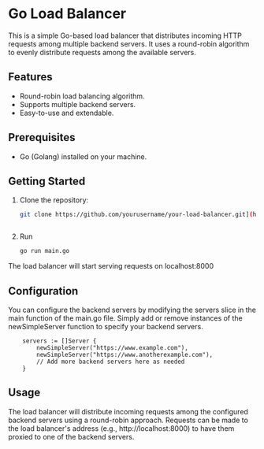 # Go Load Balancer

This is a simple Go-based load balancer that distributes incoming HTTP requests among multiple backend servers. It uses a round-robin algorithm to evenly distribute requests among the available servers.

## Features

- Round-robin load balancing algorithm.
- Supports multiple backend servers.
- Easy-to-use and extendable.

## Prerequisites

- Go (Golang) installed on your machine.

## Getting Started

1. Clone the repository:

   ```bash
   git clone https://github.com/yourusername/your-load-balancer.git](https://github.com/logeshsuresh/Load-Balancer-go.git
   


2. Run 
   
   ```bash 
   go run main.go

The load balancer will start serving requests on localhost:8000

## Configuration 

You can configure the backend servers by modifying the servers slice in the main function of the main.go file. Simply add or remove instances of the newSimpleServer function to specify your backend servers.

```
    servers := []Server {
        newSimpleServer("https://www.example.com"),
        newSimpleServer("https://www.anotherexample.com"),
        // Add more backend servers here as needed
    }

```

## Usage

The load balancer will distribute incoming requests among the configured backend servers using a round-robin approach. Requests can be made to the load balancer's address (e.g., http://localhost:8000) to have them proxied to one of the backend servers.
